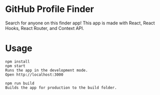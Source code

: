# GitHub Profile Finder
Search for anyone on this finder app! This app is made with React, React Hooks, React Router, and Context API. 

# Usage
```
npm install
npm start
Runs the app in the development mode.
Open http://localhost:3000

npm run build
Builds the app for production to the build folder.
```
